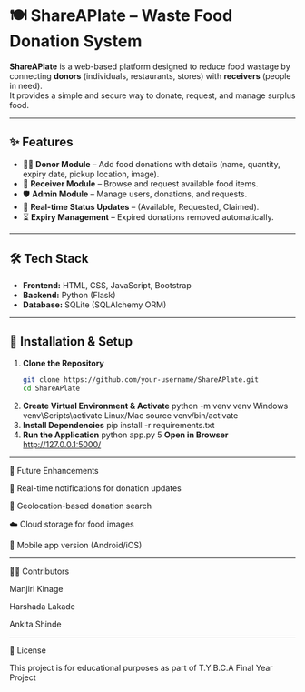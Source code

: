 # 🍽️ ShareAPlate – Waste Food Donation System  

**ShareAPlate** is a web-based platform designed to reduce food wastage by connecting **donors** (individuals, restaurants, stores) with **receivers** (people in need).  
It provides a simple and secure way to donate, request, and manage surplus food.  

---

## ✨ Features  
- 👨‍🍳 **Donor Module** – Add food donations with details (name, quantity, expiry date, pickup location, image).  
- 🙋 **Receiver Module** – Browse and request available food items.  
- 🛡 **Admin Module** – Manage users, donations, and requests.  
- 🔄 **Real-time Status Updates** – (Available, Requested, Claimed).  
- ⏳ **Expiry Management** – Expired donations removed automatically.  

---

## 🛠 Tech Stack  
- **Frontend:** HTML, CSS, JavaScript, Bootstrap  
- **Backend:** Python (Flask)  
- **Database:** SQLite (SQLAlchemy ORM)  

---

## 📂 Installation & Setup  

1. **Clone the Repository**  
   ```bash
   git clone https://github.com/your-username/ShareAPlate.git
   cd ShareAPlate
2. **Create Virtual Environment & Activate**
   python -m venv venv
Windows
venv\Scripts\activate
 Linux/Mac
source venv/bin/activate
3. **Install Dependencies**
   pip install -r requirements.txt
4. **Run the Application**
   python app.py
5  **Open in Browser**
   http://127.0.0.1:5000/

---
   📌 Future Enhancements

🔔 Real-time notifications for donation updates

📍 Geolocation-based donation search

☁️ Cloud storage for food images

📱 Mobile app version (Android/iOS)

---

👩‍💻 Contributors

Manjiri Kinage

Harshada Lakade

Ankita Shinde

----
📜 License

This project is for educational purposes as part of T.Y.B.C.A Final Year Project






